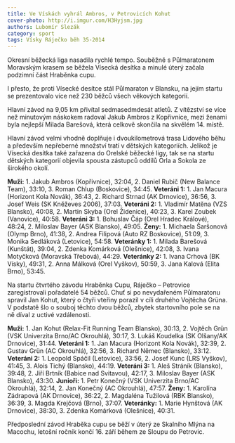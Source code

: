 ```yaml
---
title: Ve Vískách vyhrál Ambros, v Petrovicích Kohut
cover-photo: http://i.imgur.com/H3Hyjsm.jpg
authors: Lubomír Slezák
category: sport
tags: Vísky Ráječko běh 35-2014 
---
```


Okresní běžecká liga nasadila rychlé tempo. Souběžně s Půlmaratonem Moravským krasem se běžela Vísecká desítka a minulé úterý začala podzimní část Hraběnka cupu.

I přesto, že proti Vísecké desítce stál Půlmaraton v Blansku, na jejím startu se prezentovalo více než 230 běžců všech věkových kategorií.

Hlavní závod na 9,05 km přivítal sedmasedmdesát atletů. Z vítězství se více než minutovým náskokem radoval Jakub Ambros z Kopřivnice, mezi ženami byla nejlepší Milada Barešová, která celkově skončila na skvělém 14. místě.

Hlavní závod velmi vhodně doplňuje i dvoukilometrová trasa Lidového běhu a především nepřeberné množství tratí v dětských kategoriích. Jelikož je Vísecká desítka také zařazena do Orelské běžecké ligy, tak se na startu dětských kategorií objevila spousta zástupců oddílů Orla a Sokola ze širokého okolí.

**Muži:** 1. Jakub Ambros (Kopřivnice), 32:04, 2. Daniel Rubič (New Balance Team), 33:10, 3. Roman Chlup (Boskovice), 34:45. **Veteráni 1:** 1. Jan Macura (Horizont Kola Novák), 36:43, 2. Richard Strnad (AK Drnovice), 36:56, 3. Josef Weis (SK Kněževes 2006), 37:03. **Veteráni 2:** 1. Vladimír Matěna (VZS Blansko), 40:08, 2. Martin Skyba (Orel Židenice), 40:23, 3. Karel Zoubek (Vanovice), 40:58. **Veteráni 3:** 1. Bohuslav Čáp (Orel Hradec Králové), 48:24, 2. Miloslav Bayer (ASK Blansko), 49:05. **Ženy:** 1. Michaela Šaršonová (Olymp Brno), 41:38, 2. Andrea Filipová (Auto RZ Boskovice), 51:09, 3. Monika Sedláková (Letovice), 54:58. **Veteránky 1:** 1. Milada Barešová (Kunštát), 39:04, 2. Zdenka Komárková (Olešnice), 42:08, 3. Ivana Motyčková (Moravská Třebová), 44:29. **Veteránky 2:** 1. Ivana Crhová (BK Vísky), 49:31, 2. Anna Málková (Orel Vyškov), 50:59, 3. Jana Kalová (Elita Brno), 53:45.

Na startu čtvrtého závodu Hraběnka Cupu, Ráječko – Petrovice zaregistrovali pořadatelé 54 běžců. Chuť si po nevydařeném Půlmaratonu spravil Jan Kohut, který o čtyři vteřiny porazil v cíli druhého Vojtěcha Grüna. V podstatě šlo o souboj těchto dvou běžců, zbytek startovního pole se na ně díval z uctivé vzdálenosti.

**Muži:** 1. Jan Kohut (Relax-Fit Running Team Blansko), 30:13, 2. Vojtěch Grün (VSK Univerzita Brno/AC Okrouhlá), 30:17, 3. Lukáš Koudelka (SK Olšany/AK Drnovice), 31:44. **Veteráni 1:** 1. Jan Macura (Horizont Kola Novák), 32:39, 2. Gustav Grün (AC Okrouhlá), 32:56, 3. Richard Němec (Blansko), 33:12. **Veteráni 2:** 1. Leopold Spáčil (Letovice), 33:56, 2. Josef Kunc (LRS Vyškov), 41:45, 3. Alois Tichý (Blansko), 44:19. **Veteráni 3:** 1. Aleš Stráník (Blansko), 39:48, 2. Jiří Brtník (Babice nad Svitavou), 42:17, 3. Miloslav Bayer (ASK Blansko), 43:30. **Junioři:** 1. Petr Konečný (VSK Univerzita Brno/AC Okrouhlá), 32:14, 2. Jan Konečný (AC Okrouhlá), 47:57. **Ženy:** 1. Karolína Zádrapová (AK Drnovice), 36:22, 2. Magdaléna Tužilová (RBK Blansko), 36:39, 3. Magda Krejčová (Brno), 37:07. **Veteránky:** 1. Marie Hynštová (AK Drnovice), 38:30, 3. Zdenka Komárková (Olešnice), 40:31.

Předposlední závod Hraběka cupu se běží v úterý ze Skalního Mlýna na Macochu, letošní ročník končí 16. září během ze Sloupu do Petrovic.